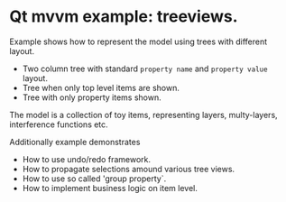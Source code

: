 # Qt mvvm example: treeviews.

Example shows how to represent the model using trees with different layout.

+ Two column tree with standard `property name` and `property value` layout.
+ Tree when only top level items are shown.
+ Tree with only property items shown.

The model is a collection of toy items, representing layers, multy-layers, interference
functions etc.

Additionally example demonstrates

+ How to use undo/redo framework.
+ How to propagate selections amound various tree views.
+ How to use so called 'group property`.
+ How to implement business logic on item level.

